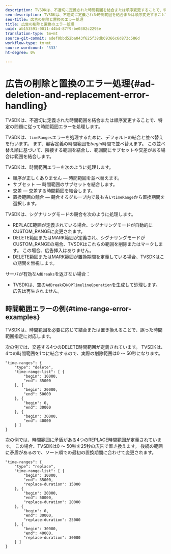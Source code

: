 ```yaml
---
description: TVSDKは、不適切に定義された時間範囲を結合または順序変更することで、特定の問題に従って時間範囲エラーを処理します。
seo-description: TVSDKは、不適切に定義された時間範囲を結合または順序変更することで、特定の問題に従って時間範囲エラーを処理します。
seo-title: 広告の削除と置換のエラー処理
title: 広告の削除と置換のエラー処理
uuid: ab153591-0011-44b4-87f9-be0302c2295e
translation-type: tm+mt
source-git-commit: adef0bbd52ba043f625f38db69366c6d873c586d
workflow-type: tm+mt
source-wordcount: '333'
ht-degree: 0%

---
```



# 広告の削除と置換のエラー処理{#ad-deletion-and-replacement-error-handling}

TVSDKは、不適切に定義された時間範囲を結合または順序変更することで、特定の問題に従って時間範囲エラーを処理します。

TVSDKは、`timeRanges`エラーを処理するために、デフォルトの結合と並べ替えを行います。 まず、顧客定義の時間範囲を&#x200B;*begin*&#x200B;時間で並べ替えます。 この並べ替え順に基づいて、隣接する範囲を結合し、範囲間にサブセットや交差がある場合は範囲を結合します。

TVSDKは、時間範囲エラーを次のように処理します。

* 順序が正しくありません — 時間範囲を並べ替えます。
* サブセット — 時間範囲のサブセットを結合します。
* 交差 — 交差する時間範囲を結合します。
* 置換範囲の競合 — 競合するグループ内で最も古い`timeRange`から置換期間を選択します。

TVSDKは、シグナリングモードの競合を次のように処理します。

* REPLACE範囲が定義されている場合、シグナリングモードが自動的にCUSTOM_RANGEに変更されます。
* DELETE範囲またはMARK範囲が定義され、シグナリングモードがCUSTOM_RANGEの場合、TVSDKはこれらの範囲を削除またはマークします。 この場合、広告挿入はありません。
* DELETE範囲またはMARK範囲が置換期間を定義している場合、TVSDKはこの期間を無視します。

サーバが有効な`AdBreaks`を返さない場合：

* TVSDKは、空の`AdBreak`の`NOPTimelineOperation`を生成して処理します。 広告は再生されません。

## 時間範囲エラーの例{#time-range-error-examples}

TVSDKは、時間範囲を必要に応じて結合または置き換えることで、誤った時間範囲指定に対応します。

次の例では、交差する4つのDELETE時間範囲が定義されています。 TVSDKは、4つの時間範囲を1つに結合するので、実際の削除範囲は0 ～ 50秒になります。

```
"time-ranges": {
    "type": "delete",
    "time-range-list": [ {
        "begin": 10000,
        "end": 35000
    }, {
        "begin": 20000,
        "end": 50000
    }, {
        "begin": 0,
        "end": 30000
    }, {
        "begin": 30000,
        "end": 40000
    } ]
}
```

次の例では、時間範囲に矛盾がある4つのREPLACE時間範囲が定義されています。 この場合、TVSDKは0 ～ 50秒を25秒の広告で置き換えます。 後続の範囲に矛盾があるので、ソート順での最初の置換期間に合わせて変更されます。

```
"time-ranges": {
    "type": "replace",
    "time-range-list": [ {
        "begin": 10000,
        "end": 35000,
        "replace-duration": 15000
    }, {
        "begin": 20000,
        "end": 50000,
        "replace-duration": 20000
    }, {
        "begin": 0,
        "end": 30000,
        "replace-duration": 25000
    }, {
        "begin": 30000,
        "end": 40000,
        "replace-duration": 30000
    } ]
}
```
